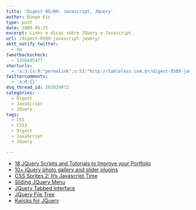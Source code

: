 ```yaml
---
title: 'Digest 05/09: Javascript, JQuery'
author: Diego Eis
type: post
date: 2009-05-25
excerpt: Links e dicas sobre JQuery e Javascript.
url: /digest-0509-javascript-jquery/
aktt_notify_twitter:
  - no
tweetbackscheck:
  - 1356405477
shorturls:
  - 'a:3:{s:9:"permalink";s:53:"http://tableless.com.br/digest-0509-javascript-jquery";s:7:"tinyurl";s:26:"http://tinyurl.com/3p4zlcq";s:4:"isgd";s:19:"http://is.gd/ddIzWF";}'
twittercomments:
  - 'a:0:{}'
dsq_thread_id: 503039072
categories:
  - Digest
  - JavaScript
  - JQuery
tags:
  - CSS
  - CSS3
  - Digest
  - JavaScript
  - JQuery

---
```

  * [18 JQuery Scripts and Tutorials to Improve your Portfolio][1]
  * [10+ jQuery photo gallery and slider plugins][2]
  * [CSS Sprites 2: It&#8217;s Javascript Time][3]
  * [Sliding JQuery Menu][4]
  * [JQuery Tabbed Interface][5]
  * [JQuery File Tree][6]
  * [Kwicks for JQuery][7]

 [1]: http://www.designer-daily.com/18-jquery-scripts-and-tutorials-to-improve-your-portfolio-2162/
 [2]: http://www.queness.com/post/222/10-jquery-photo-gallery-and-slider-plugins
 [3]: http://alistapart.com/articles/sprites2
 [4]: http://hv-designs.co.uk/2009/02/17/sliding-jquery-menu/
 [5]: http://www.queness.com/post/106/jquery-tabbed-interfacetabbed-structure-menu-tutorial
 [6]: http://abeautifulsite.net/notebook.php?article=58
 [7]: http://www.jeremymartin.name/projects.php?project=kwicks